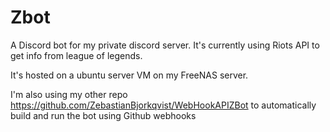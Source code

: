 # Zbot
A Discord bot for my private discord server.
It's currently using Riots API to get info from league of legends.

It's hosted on a ubuntu server VM on my FreeNAS server.

I'm also using my other repo https://github.com/ZebastianBjorkqvist/WebHookAPIZBot to automatically build and run the bot using Github webhooks
